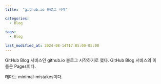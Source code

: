 ```yaml
---
title:  "github.io 블로그 시작"

categories:
  - Blog
  
tags:
  - Blog
  
last_modified_at: 2024-08-14T17:05:00-05:00
---
```


GitHub Blog 서비스인 github.io 블로그 시작하기로 했다.
GitHub Blog 서비스의 이름은 Pages이다.

테마는 minimal-mistakes이다.
